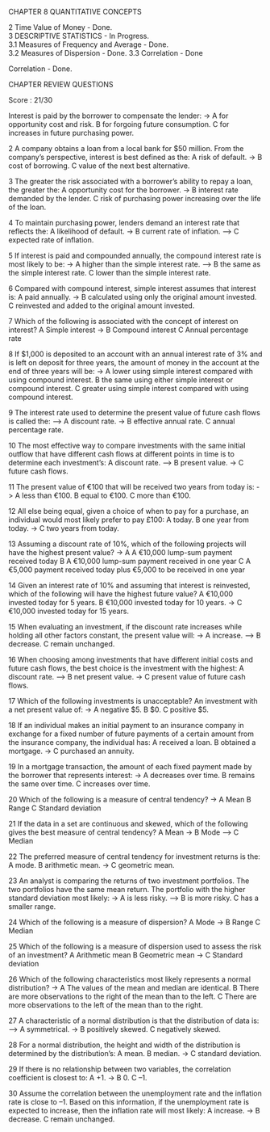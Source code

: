 CHAPTER 8 QUANTITATIVE CONCEPTS         

2 Time Value of Money - Done.       
3 DESCRIPTIVE STATISTICS - In Progress.        
  3.1 Measures of Frequency and Average - Done.        
  3.2 Measures of Dispersion - Done.
  3.3 Correlation - Done
  
  Correlation - Done.      

CHAPTER REVIEW QUESTIONS         

Score : 21/30

Interest is paid by the borrower to compensate the lender:
-> A for opportunity cost and risk.
B for forgoing future consumption.
C for increases in future purchasing power.

2 A company obtains a loan from a local bank for $50 million. From the company’s perspective, interest is best defined as the:
A risk of default.
-> B cost of borrowing.
C value of the next best alternative.

3 The greater the risk associated with a borrower’s ability to repay a loan, the greater the:
A opportunity cost for the borrower.
-> B interest rate demanded by the lender.
C risk of purchasing power increasing over the life of the loan.

4 To maintain purchasing power, lenders demand an interest rate that reflects the:
A likelihood of default.
-> B current rate of inflation.
--> C expected rate of inflation.

5 If interest is paid and compounded annually, the compound interest rate is most likely to be:
-> A higher than the simple interest rate.
--> B the same as the simple interest rate.
C lower than the simple interest rate.

6 Compared with compound interest, simple interest assumes that interest is:
A paid annually.
-> B calculated using only the original amount invested.
C reinvested and added to the original amount invested.

7 Which of the following is associated with the concept of interest on interest?
A Simple interest
-> B Compound interest
C Annual percentage rate

8 If $1,000 is deposited to an account with an annual interest rate of 3% and is left on deposit for three years, the amount of money in the account at the end of three years will be:
-> A lower using simple interest compared with using compound interest.
B the same using either simple interest or compound interest.
C greater using simple interest compared with using compound interest.

9 The interest rate used to determine the present value of future cash flows is called the:
--> A discount rate.
-> B effective annual rate.
C annual percentage rate.

10 The most effective way to compare investments with the same initial outflow that have different cash flows at different points in time is to determine each investment’s:
A discount rate.
--> B present value.
-> C future cash flows.

11 The present value of €100 that will be received two years from today is:
-> A less than €100.
B equal to €100.
C more than €100.

12 All else being equal, given a choice of when to pay for a purchase, an individual would most likely prefer to pay £100:
A today.
B one year from today.
-> C two years from today.

13 Assuming a discount rate of 10%, which of the following projects will have the highest present value?
-> A A €10,000 lump-sum payment received today
B A €10,000 lump-sum payment received in one year
C A €5,000 payment received today plus €5,000 to be received in one year

14 Given an interest rate of 10% and assuming that interest is reinvested, which of the following will have the highest future value?
A €10,000 invested today for 5 years.
B €10,000 invested today for 10 years.
-> C €10,000 invested today for 15 years.

15 When evaluating an investment, if the discount rate increases while holding all other factors constant, the present value will:
-> A increase.
--> B decrease.
C remain unchanged.

16 When choosing among investments that have different initial costs and future cash flows, the best choice is the investment with the highest:
A discount rate.
--> B net present value.
-> C present value of future cash flows.

17 Which of the following investments is unacceptable? An investment with a net present value of:
-> A negative $5.
B $0.
C positive $5.

18 If an individual makes an initial payment to an insurance company in exchange for a fixed number of future payments of a certain amount from the insurance company, the individual has:
A received a loan.
B obtained a mortgage.
-> C purchased an annuity.

19 In a mortgage transaction, the amount of each fixed payment made by the borrower that represents interest:
-> A decreases over time.
B remains the same over time.
C increases over time.

20 Which of the following is a measure of central tendency?
-> A Mean
B Range
C Standard deviation

21 If the data in a set are continuous and skewed, which of the following gives the best measure of central tendency?
A Mean
-> B Mode
--> C Median

22 The preferred measure of central tendency for investment returns is the:
A mode.
B arithmetic mean.
-> C geometric mean.

23 An analyst is comparing the returns of two investment portfolios. The two portfolios have the same mean return. The portfolio with the higher standard deviation most likely:
-> A is less risky.
--> B is more risky.
C has a smaller range.

24 Which of the following is a measure of dispersion?
A Mode
-> B Range
C Median

25 Which of the following is a measure of dispersion used to assess the risk of an investment?
A Arithmetic mean
B Geometric mean
-> C Standard deviation

26 Which of the following characteristics most likely represents a normal distribution?
-> A The values of the mean and median are identical.
B There are more observations to the right of the mean than to the left.
C There are more observations to the left of the mean than to the right.

27 A characteristic of a normal distribution is that the distribution of data is:
--> A symmetrical.
-> B positively skewed.
C negatively skewed.

28 For a normal distribution, the height and width of the distribution is determined by the distribution’s:
A mean.
B median.
-> C standard deviation.

29 If there is no relationship between two variables, the correlation coefficient is closest to:
A +1.
-> B 0.
C –1.

30 Assume the correlation between the unemployment rate and the inflation rate is close to –1. Based on this information, if the unemployment rate is expected to increase, then the inflation rate will most likely:
A increase.
-> B decrease.
C remain unchanged.           
